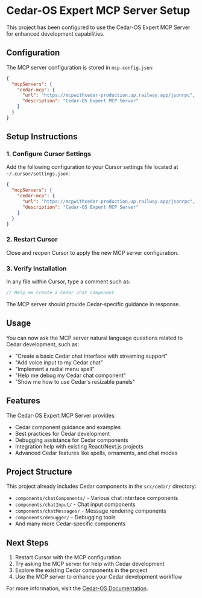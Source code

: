 # Cedar-OS Expert MCP Server Setup

This project has been configured to use the Cedar-OS Expert MCP Server for enhanced development capabilities.

## Configuration

The MCP server configuration is stored in `mcp-config.json`:

```json
{
  "mcpServers": {
    "cedar-mcp": {
      "url": "https://mcpwithcedar-production.up.railway.app/jsonrpc",
      "description": "Cedar-OS Expert MCP Server"
    }
  }
}
```

## Setup Instructions

### 1. Configure Cursor Settings

Add the following configuration to your Cursor settings file located at `~/.cursor/settings.json`:

```json
{
  "mcpServers": {
    "cedar-mcp": {
      "url": "https://mcpwithcedar-production.up.railway.app/jsonrpc",
      "description": "Cedar-OS Expert MCP Server"
    }
  }
}
```

### 2. Restart Cursor

Close and reopen Cursor to apply the new MCP server configuration.

### 3. Verify Installation

In any file within Cursor, type a comment such as:

```javascript
// Help me create a Cedar chat component
```

The MCP server should provide Cedar-specific guidance in response.

## Usage

You can now ask the MCP server natural language questions related to Cedar development, such as:

- "Create a basic Cedar chat interface with streaming support"
- "Add voice input to my Cedar chat"
- "Implement a radial menu spell"
- "Help me debug my Cedar chat component"
- "Show me how to use Cedar's resizable panels"

## Features

The Cedar-OS Expert MCP Server provides:

- Cedar component guidance and examples
- Best practices for Cedar development
- Debugging assistance for Cedar components
- Integration help with existing React/Next.js projects
- Advanced Cedar features like spells, ornaments, and chat modes

## Project Structure

This project already includes Cedar components in the `src/cedar/` directory:

- `components/chatComponents/` - Various chat interface components
- `components/chatInput/` - Chat input components
- `components/chatMessages/` - Message rendering components
- `components/debugger/` - Debugging tools
- And many more Cedar-specific components

## Next Steps

1. Restart Cursor with the MCP configuration
2. Try asking the MCP server for help with Cedar development
3. Explore the existing Cedar components in the project
4. Use the MCP server to enhance your Cedar development workflow

For more information, visit the [Cedar-OS Documentation](https://docs.cedarcopilot.com/mcp-integration/mcp-server).


